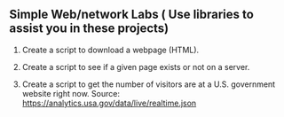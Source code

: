 ## Simple Web/network Labs ( Use libraries to assist you in these projects)

1. Create a script to download a webpage (HTML).

2. Create a script to see if a given page exists or not on a server.

3. Create a script to get the number of visitors are at a U.S. government website right now. 
Source: https://analytics.usa.gov/data/live/realtime.json


